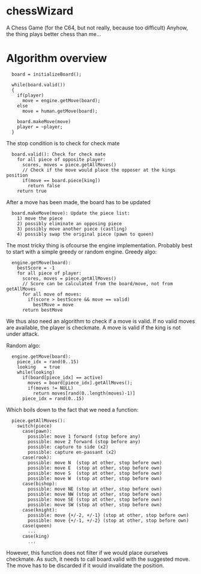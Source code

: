 # chessWizard
A Chess Game (for the C64, but not really, because too difficult) Anyhow, the thing plays better chess than me...

# Algorithm overview
```
  board = initializeBoard();

  while(board.valid())
  {
    if(player)
      move = engine.getMove(board);
    else
      move = human.getMove(board);

    board.makeMove(move)
    player = ~player;
  }
```

The stop condition is to check for check mate
```
  board.valid(): Check for check mate
    for all piece of opposite player:
      scores, moves = piece.getAllMoves()
      // Check if the move would place the opposer at the kings position
      if(move == board.piece[king])
        return false
    return true
```

After a move has been made, the board has to be updated
```
  board.makeMove(move): Update the piece list:
    1) move the piece
    2) possibly eliminate an opposing piece
    3) possibly move another piece (castling)
    4) possibly swap the original piece (pawn to queen)
```

The most tricky thing is ofcourse the engine implementation. Probably
best to start with a simple greedy or random engine.
Greedy algo:
```
  engine.getMove(board):
    bestScore = -1
    for all piece of player:
      scores, moves = piece.getAllMoves()
      // Score can be calculated from the board/move, not from getAllMoves
      for all move of moves:
        if(score > bestScore && move == valid)
          bestMove = move
      return bestMove
```
We thus also need an algorithm to check if a move is valid. If no valid moves are available,
the player is checkmate. A move is valid if the king is not under attack.

Random algo:
```
  engine.getMove(board):
    piece_idx = rand(0..15)
    looking   = true
    while(looking)
      if(board[piece_idx] == active)
        moves = board[piece_idx].getAllMoves();
        if(moves != NULL)
          return moves[rand(0..length(moves)-1)]
      piece_idx = rand(0..15)
```

Which boils down to the fact that we need a function:
```
  piece.getAllMoves():
    switch(piece)
      case(pawn):
        possible: move 1 forward (stop before any)
        possible: move 2 forward (stop before any)
        possible: capture to side (x2)
        possible: capture en-passant (x2)
      case(rook):
        possible: move N  (stop at other, stop before own)
        possible: move E  (stop at other, stop before own)
        possible: move S  (stop at other, stop before own)
        possible: move W  (stop at other, stop before own)
      case(bishop):
        possible: move NE (stop at other, stop before own)
        possible: move NW (stop at other, stop before own)
        possible: move SE (stop at other, stop before own)
        possible: move SW (stop at other, stop before own)
      case(knight):
        possible: move {+/-2, +/-1} (stop at other, stop before own)
        possible: move {+/-1, +/-2} (stop at other, stop before own)
      case(queen)
        ...
      case(king)
        ...
```
However, this function does not filter if we would place ourselves checkmate.
As such, it needs to call board.valid with the suggested move. The move has
to be discarded if it would invalidate the position.

